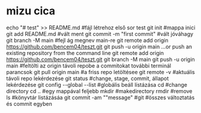 # mizu cica
echo "# test" >> README.md #fájl létrehoz első sor test
git init #mappa inici
git add README.md #vált ment
git commit -m "first commit" #vált jóváhagy
git branch -M main #fejl ág megnev main-re
git remote add origin https://github.com/bencem04/teszt.git
git push -u origin main
…or push an existing repository from the command line
git remote add origin https://github.com/bencem04/teszt.git
git branch -M main
git push -u origin main #feltölti az origin távoli repobe a commitokat
további terminál parancsok
git pull origin main #a friss repo letöltésee
git remote -v #aktuális távoli repo lekérdezése
git status #change, stage, commit, állapot lekérdezése
git config --global --list #globális beáll lístázása
cd #change directory
cd .. #egy mappával feljebb
mkdir <directoryname> #makedirectory
rmdir <dn> #remove
ls #könyvtár listázásáa
git commit -am ""message" #git #összes változtatás és commit egyben
